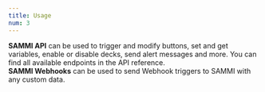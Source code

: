 ```yaml
---
title: Usage
num: 3
---
```


**SAMMI API** can be used to trigger and modify buttons, set and get variables, enable or disable decks, send alert messages and more. You can find all available endpoints in the API reference.\
**SAMMI Webhooks** can be used to send Webhook triggers to SAMMI with any custom data.